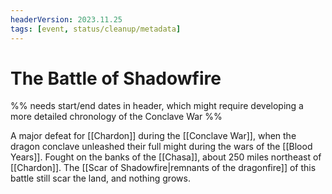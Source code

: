 ```yaml
---
headerVersion: 2023.11.25
tags: [event, status/cleanup/metadata]
---
```

# The Battle of Shadowfire

%% needs start/end dates in header, which might require developing a more detailed chronology of the Conclave War %%

A major defeat for [[Chardon]] during the [[Conclave War]], when the dragon conclave unleashed their full might during the wars of the [[Blood Years]].  Fought on the banks of the [[Chasa]], about 250 miles northeast of [[Chardon]]. The [[Scar of Shadowfire|remnants of the dragonfire]] of this battle still scar the land, and nothing grows. 
